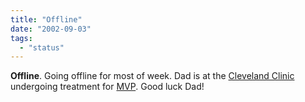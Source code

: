 ```yaml
---
title: "Offline"
date: "2002-09-03"
tags: 
  - "status"
---
```


**Offline**. Going offline for most of week. Dad is at the [Cleveland Clinic](http://www.clevelandclinic.org/) undergoing treatment for [MVP](http://www.google.com/search?q=mitral+valve+prolapse). Good luck Dad!
